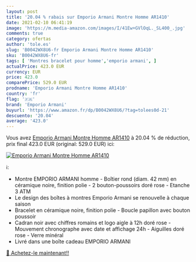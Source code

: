 ```yaml
---
layout: post
title: '20.04 % rabais sur Emporio Armani Montre Homme AR1410'
date: 2021-02-10 06:41:19
image: 'https://m.media-amazon.com/images/I/41Ew+GVlOqL._SL400_.jpg'
comments: true
category: ofertas
author: 'tole.es'
slug: 'B0042WX8U6-fr Emporio Armani Montre Homme AR1410'
sku: 'B0042WX8U6-fr'
tags: [ 'Montres bracelet pour homme','emporio armani', ]
actualPrice: 423.0 EUR
currency: EUR
price: 423.0
comparePrice: 529.0 EUR
prodname: 'Emporio Armani Montre Homme AR1410'
country: 'fr'
flag: '🇫🇷'
brand: 'Emporio Armani'
buyurl: 'https://www.amazon.fr/dp/B0042WX8U6/?tag=tolees0d-21'
descuento: '20.04'
average: '423.0'
---
```


Vous avez [Emporio Armani Montre Homme AR1410](https://www.amazon.fr/dp/B0042WX8U6/?tag=tolees0d-21)  à  20.04 % de réduction, prix final  423.0 EUR (original: 529.0 EUR) ici:

[![Emporio Armani Montre Homme AR1410](https://m.media-amazon.com/images/I/41Ew+GVlOqL._SL400_.jpg)](https://www.amazon.fr/dp/B0042WX8U6/?tag=tolees0d-21)

ℹ️:

- Montre EMPORIO ARMANI homme - Boîtier rond (diam. 42 mm) en céramique noire, finition polie - 2 bouton-poussoirs doré rose - Etanche 3 ATM
- Le design des boîtes à montres Emporio Armani se renouvelle à chaque saison
- Bracelet en céramique noire, finition polie - Boucle papillon avec bouton poussoir
- Cadran noir avec chiffres romains et logo aigle à 12h doré rose - Mouvement chronographe avec date et affichage 24h - Aiguilles doré rose - Verre minéral
- Livré dans une boîte cadeau EMPORIO ARMANI

[🛒 Achetez-le maintenant!!](https://www.amazon.fr/dp/B0042WX8U6/?tag=tolees0d-21)
